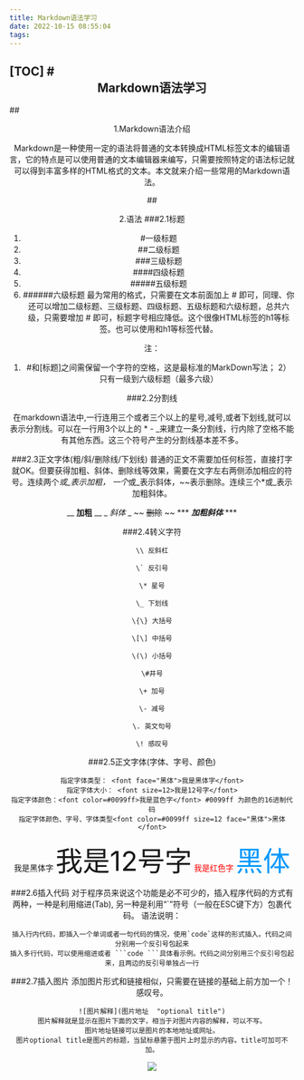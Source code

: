 ```yaml
---
title: Markdown语法学习
date: 2022-10-15 08:55:04
tags:
---
```

[TOC]
#<center>Markdown语法学习
---
##<center>1.Markdown语法介绍


Markdown是一种使用一定的语法将普通的文本转换成HTML标签文本的编辑语言，它的特点是可以使用普通的文本编辑器来编写，只需要按照特定的语法标记就可以得到丰富多样的HTML格式的文本。本文就来介绍一些常用的Markdown语法。

##<center>2.语法
###2.1标题
1. #一级标题
2. ##二级标题
3. ###三级标题
4. ####四级标题
5. #####五级标题
6. ######六级标题
最为常用的格式，只需要在文本前面加上 # 即可，同理、你还可以增加二级标题、三级标题、四级标题、五级标题和六级标题，总共六级，只需要增加 # 即可，标题字号相应降低。这个很像HTML标签的h1等标签。也可以使用和h1等标签代替。

注：
1) #和[标题]之间需保留一个字符的空格，这是最标准的MarkDown写法；
2）只有一级到六级标题（最多六级）

###2.2分割线

在markdown语法中,一行连用三个或者三个以上的星号,减号,或者下划线,就可以表示分割线。可以在一行用3个以上的 * - _来建立一条分割线，行内除了空格不能有其他东西。这三个符号产生的分割线基本差不多。

###2.3正文字体(粗/斜/删除线/下划线)
普通的正文不需要加任何标签，直接打字就OK。但要获得加粗、斜体、删除线等效果，需要在文字左右两侧添加相应的符号。连续两个*或_表示加粗， 一个*或_表示斜体，~~表示删除。连续三个*或_表示加粗斜体。

__ __加粗__ __
_ _斜体_ _
~~ ~~删除~~ ~~
*** ***加粗斜体*** ***

###2.4转义字符
```
\\ 反斜杠

\` 反引号

\* 星号

\_ 下划线

\{\} 大括号

\[\] 中括号

\(\) 小括号

\#井号

\+ 加号

\- 减号

\. 英文句号

\! 感叹号
```

###2.5正文字体(字体、字号、颜色)
```
指定字体类型： <font face="黑体">我是黑体字</font>
指定字体大小： <font size=12>我是12号字</font>
指定字体颜色：<font color=#0099ff>我是蓝色字</font> #0099ff 为颜色的16进制代码
指定字体颜色、字号、字体类型<font color=#0099ff size=12 face="黑体">黑体</font>

```
<font face="黑体">我是黑体字</font>
<font size=12>我是12号字</font>
<font color=red>我是红色字</font>
<font color=#0099ff size=12 face="黑体">黑体</font>

###2.6插入代码
对于程序员来说这个功能是必不可少的，插入程序代码的方式有两种，一种是利用缩进(Tab), 另一种是利用“`”符号（一般在ESC键下方）包裹代码。
语法说明：
```
插入行内代码，即插入一个单词或者一句代码的情况，使用`code`这样的形式插入。代码之间分别用一个反引号包起来
插入多行代码，可以使用缩进或者 ```code ```具体看示例。代码之间分别用三个反引号包起来，且两边的反引号单独占一行

```
###2.7插入图片
添加图片形式和链接相似，只需要在链接的基础上前方加一个！ 感叹号。
```
![图片解释](图片地址  "optional title")
图片解释就是显示在图片下面的文字，相当于对图片内容的解释，可以不写。
图片地址链接可以是图片的本地地址或网址。
图片optional title是图片的标题，当鼠标悬置于图片上时显示的内容。title可加可不加。
```
<img src= public\img\1.jpg >










